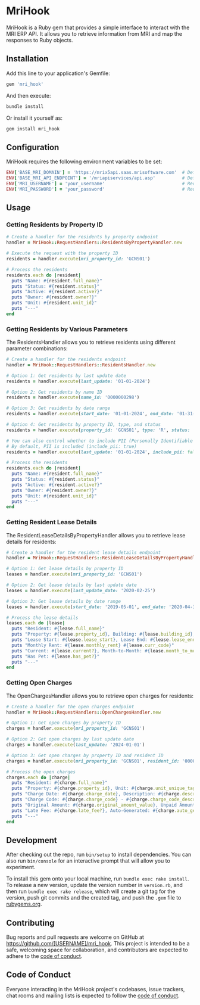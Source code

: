 # MriHook

MriHook is a Ruby gem that provides a simple interface to interact with the MRI ERP API. It allows you to retrieve information from MRI and map the responses to Ruby objects.

## Installation

Add this line to your application's Gemfile:

```ruby
gem 'mri_hook'
```

And then execute:

```bash
bundle install
```

Or install it yourself as:

```bash
gem install mri_hook
```

## Configuration

MriHook requires the following environment variables to be set:

```ruby
ENV['BASE_MRI_DOMAIN'] = 'https://mrix5api.saas.mrisoftware.com'  # Default if not set
ENV['BASE_MRI_API_ENDPOINT'] = '/mriapiservices/api.asp'          # Default if not set
ENV['MRI_USERNAME'] = 'your_username'                             # Required
ENV['MRI_PASSWORD'] = 'your_password'                             # Required
```

## Usage

### Getting Residents by Property ID

```ruby
# Create a handler for the residents by property endpoint
handler = MriHook::RequestHandlers::ResidentsByPropertyHandler.new

# Execute the request with the property ID
residents = handler.execute(mri_property_id: 'GCNS01')

# Process the residents
residents.each do |resident|
  puts "Name: #{resident.full_name}"
  puts "Status: #{resident.status}"
  puts "Active: #{resident.active?}"
  puts "Owner: #{resident.owner?}"
  puts "Unit: #{resident.unit_id}"
  puts "---"
end
```

### Getting Residents by Various Parameters

The ResidentsHandler allows you to retrieve residents using different parameter combinations:

```ruby
# Create a handler for the residents endpoint
handler = MriHook::RequestHandlers::ResidentsHandler.new

# Option 1: Get residents by last update date
residents = handler.execute(last_update: '01-01-2024')

# Option 2: Get residents by name ID
residents = handler.execute(name_id: '0000000298')

# Option 3: Get residents by date range
residents = handler.execute(start_date: '01-01-2024', end_date: '01-31-2024')

# Option 4: Get residents by property ID, type, and status
residents = handler.execute(property_id: 'GCNS01', type: 'R', status: 'O')

# You can also control whether to include PII (Personally Identifiable Information)
# By default, PII is included (include_pii: true)
residents = handler.execute(last_update: '01-01-2024', include_pii: false)

# Process the residents
residents.each do |resident|
  puts "Name: #{resident.full_name}"
  puts "Status: #{resident.status}"
  puts "Active: #{resident.active?}"
  puts "Owner: #{resident.owner?}"
  puts "Unit: #{resident.unit_id}"
  puts "---"
end
```

### Getting Resident Lease Details

The ResidentLeaseDetailsByPropertyHandler allows you to retrieve lease details for residents:

```ruby
# Create a handler for the resident lease details endpoint
handler = MriHook::RequestHandlers::ResidentLeaseDetailsByPropertyHandler.new

# Option 1: Get lease details by property ID
leases = handler.execute(mri_property_id: 'GCNS01')

# Option 2: Get lease details by last update date
leases = handler.execute(last_update_date: '2020-02-25')

# Option 3: Get lease details by date range
leases = handler.execute(start_date: '2019-05-01', end_date: '2020-04-30')

# Process the lease details
leases.each do |lease|
  puts "Resident: #{lease.full_name}"
  puts "Property: #{lease.property_id}, Building: #{lease.building_id}, Unit: #{lease.unit_id}"
  puts "Lease Start: #{lease.lease_start}, Lease End: #{lease.lease_end}"
  puts "Monthly Rent: #{lease.monthly_rent} #{lease.curr_code}"
  puts "Current: #{lease.current?}, Month-to-Month: #{lease.month_to_month?}"
  puts "Has Pet: #{lease.has_pet?}"
  puts "---"
end
```

### Getting Open Charges

The OpenChargesHandler allows you to retrieve open charges for residents:

```ruby
# Create a handler for the open charges endpoint
handler = MriHook::RequestHandlers::OpenChargesHandler.new

# Option 1: Get open charges by property ID
charges = handler.execute(mri_property_id: 'GCNS01')

# Option 2: Get open charges by last update date
charges = handler.execute(last_update: '2024-01-01')

# Option 3: Get open charges by property ID and resident ID
charges = handler.execute(mri_property_id: 'GCNS01', resident_id: '0000000502')

# Process the open charges
charges.each do |charge|
  puts "Resident: #{charge.full_name}"
  puts "Property: #{charge.property_id}, Unit: #{charge.unit_unique_tag}"
  puts "Charge Date: #{charge.charge_date}, Description: #{charge.description}"
  puts "Charge Code: #{charge.charge_code} - #{charge.charge_code_description}"
  puts "Original Amount: #{charge.original_amount_value}, Unpaid Amount: #{charge.unpaid_amount_value}"
  puts "Late Fee: #{charge.late_fee?}, Auto-Generated: #{charge.auto_generated?}, Posted: #{charge.posted?}"
  puts "---"
end
```

## Development

After checking out the repo, run `bin/setup` to install dependencies. You can also run `bin/console` for an interactive prompt that will allow you to experiment.

To install this gem onto your local machine, run `bundle exec rake install`. To release a new version, update the version number in `version.rb`, and then run `bundle exec rake release`, which will create a git tag for the version, push git commits and the created tag, and push the `.gem` file to [rubygems.org](https://rubygems.org).

## Contributing

Bug reports and pull requests are welcome on GitHub at https://github.com/[USERNAME]/mri_hook. This project is intended to be a safe, welcoming space for collaboration, and contributors are expected to adhere to the [code of conduct](https://github.com/[USERNAME]/mri_hook/blob/main/CODE_OF_CONDUCT.md).

## Code of Conduct

Everyone interacting in the MriHook project's codebases, issue trackers, chat rooms and mailing lists is expected to follow the [code of conduct](https://github.com/[USERNAME]/mri_hook/blob/main/CODE_OF_CONDUCT.md).
